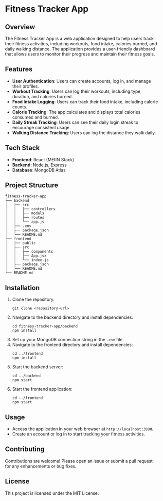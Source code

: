 # Fitness Tracker App

## Overview
The Fitness Tracker App is a web application designed to help users track their fitness activities, including workouts, food intake, calories burned, and daily walking distance. The application provides a user-friendly dashboard that allows users to monitor their progress and maintain their fitness goals.

## Features
- **User Authentication**: Users can create accounts, log in, and manage their profiles.
- **Workout Tracking**: Users can log their workouts, including type, duration, and calories burned.
- **Food Intake Logging**: Users can track their food intake, including calorie counts.
- **Calorie Tracking**: The app calculates and displays total calories consumed and burned.
- **Daily Streak Tracking**: Users can see their daily login streak to encourage consistent usage.
- **Walking Distance Tracking**: Users can log the distance they walk daily.

## Tech Stack
- **Frontend**: React (MERN Stack)
- **Backend**: Node.js, Express
- **Database**: MongoDB Atlas

## Project Structure
```
fitness-tracker-app
├── backend
│   ├── src
│   │   ├── controllers
│   │   ├── models
│   │   ├── routes
│   │   └── app.js
│   ├── .env
│   ├── package.json
│   └── README.md
├── frontend
│   ├── public
│   ├── src
│   │   ├── components
│   │   ├── App.jsx
│   │   └── index.js
│   ├── package.json
│   └── README.md
└── README.md
```

## Installation
1. Clone the repository:
   ```
   git clone <repository-url>
   ```
2. Navigate to the backend directory and install dependencies:
   ```
   cd fitness-tracker-app/backend
   npm install
   ```
3. Set up your MongoDB connection string in the `.env` file.
4. Navigate to the frontend directory and install dependencies:
   ```
   cd ../frontend
   npm install
   ```
5. Start the backend server:
   ```
   cd ../backend
   npm start
   ```
6. Start the frontend application:
   ```
   cd ../frontend
   npm start
   ```

## Usage
- Access the application in your web browser at `http://localhost:3000`.
- Create an account or log in to start tracking your fitness activities.

## Contributing
Contributions are welcome! Please open an issue or submit a pull request for any enhancements or bug fixes.

## License
This project is licensed under the MIT License.